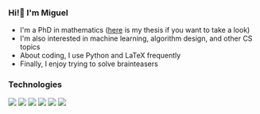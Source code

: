 ### Hi!👋 I'm Miguel
- I'm a PhD in mathematics ([here](https://opus.bibliothek.uni-augsburg.de/opus4/frontdoor/index/index/start/0/rows/20/sortfield/score/sortorder/desc/searchtype/simple/query/miguel+pereira+equivariant/docId/95736) is my thesis if you want to take a look)
- I'm also interested in machine learning, algorithm design, and other CS topics
- About coding, I use Python and LaTeX frequently
- Finally, I enjoy trying to solve brainteasers

### Technologies
![](https://img.shields.io/badge/Editor-VS%20Code-blue?style=flat&logo=visualstudio&logoColor=white)
![](https://img.shields.io/badge/Code-Python-blue?style=flat&logo=python&logoColor=white)
![](https://img.shields.io/badge/Code-LaTeX-blue?style=flat&logo=latex&logoColor=white)
![](https://img.shields.io/badge/Libraries-NumPy-blue?style=flat&logo=numpy&logoColor=white)
![](https://img.shields.io/badge/Libraries-pandas-blue?style=flat&logo=pandas&logoColor=white)
![](https://img.shields.io/badge/Libraries-scikit--learn-blue?style=flat&logo=scikitlearn&logoColor=white)


<!--### Hi there 👋-->

<!--
**miguelbper/miguelbper** is a ✨ _special_ ✨ repository because its `README.md` (this file) appears on your GitHub profile.

Here are some ideas to get you started:

- 🔭 I’m currently working on ...
- 🌱 I’m currently learning ...
- 👯 I’m looking to collaborate on ...
- 🤔 I’m looking for help with ...
- 💬 Ask me about ...
- 📫 How to reach me: ...
- 😄 Pronouns: ...
- ⚡ Fun fact: ...
-->
